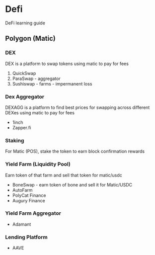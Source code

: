 # Defi
DeFi learning guide

## Polygon (Matic)

### DEX

DEX is a platform to swap tokens using matic to pay for fees

1. QuickSwap
2. ParaSwap - aggregator
3. Sushiswap - farms - impermanent loss

### Dex Aggregator

DEXAGG is a platform to find best prices for swapping across different DEXes using matic to pay for fees

* 1inch
* Zapper.fi

### Staking

For Matic (POS), stake the token to earn block confirmation rewards

### Yield Farm (Liquidity Pool)
Earn token of that farm and sell that token for matic/usdc
* BoneSwap - earn token of bone and sell it for Matic/USDC
* AutoFarm
* PolyCat Finance
* Augury Finance

### Yield Farm Aggregator

* Adamant

### Lending Platform
* AAVE

